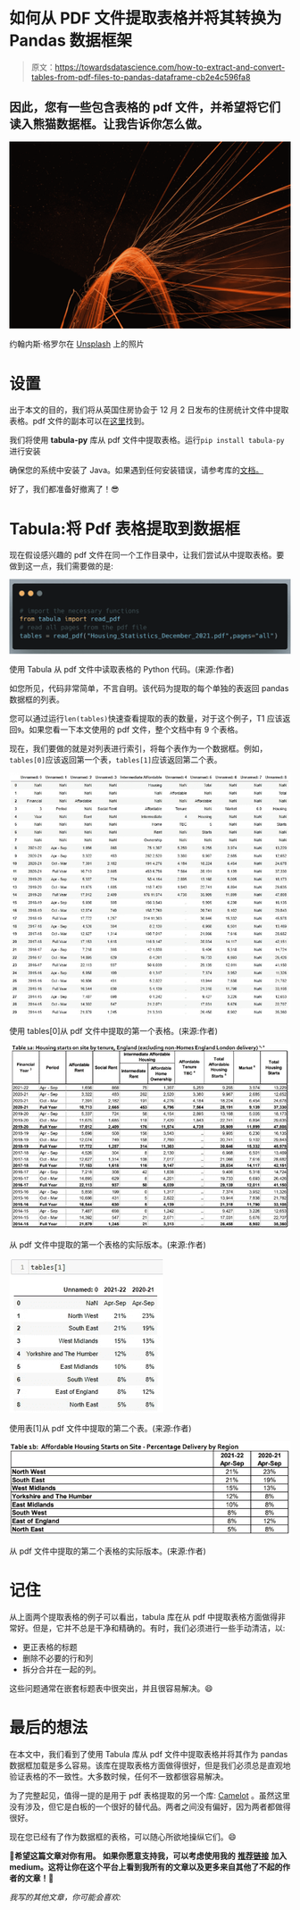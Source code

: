 # 如何从 PDF 文件提取表格并将其转换为 Pandas 数据框架

> 原文：<https://towardsdatascience.com/how-to-extract-and-convert-tables-from-pdf-files-to-pandas-dataframe-cb2e4c596fa8>

## 因此，您有一些包含表格的 pdf 文件，并希望将它们读入熊猫数据框。让我告诉你怎么做。

![](img/c804eaf15b98829d01628550c6fdc59e.png)

约翰内斯·格罗尔在 [Unsplash](https://unsplash.com?utm_source=medium&utm_medium=referral) 上的照片

# 设置

出于本文的目的，我们将从英国住房协会于 12 月 2 日发布的住房统计文件中提取表格。pdf 文件的副本可以在[这里](https://assets.publishing.service.gov.uk/government/uploads/system/uploads/attachment_data/file/1037739/Housing_Statistics_December_2021.pdf)找到。

我们将使用 **tabula-py** 库从 pdf 文件中提取表格。运行`pip install tabula-py`进行安装

确保您的系统中安装了 Java。如果遇到任何安装错误，请参考库的[文档。](https://tabula-py.readthedocs.io/en/latest/getting_started.html#installation)

好了，我们都准备好撤离了！😎

# Tabula:将 Pdf 表格提取到数据框

现在假设感兴趣的 pdf 文件在同一个工作目录中，让我们尝试从中提取表格。要做到这一点，我们需要做的是:

![](img/9dd8101963d87d1c814b0b758da9a694.png)

使用 Tabula 从 pdf 文件中读取表格的 Python 代码。(来源:作者)

如您所见，代码非常简单，不言自明。该代码为提取的每个单独的表返回 pandas 数据框的列表。

您可以通过运行`len(tables)`快速查看提取的表的数量，对于这个例子，T1 应该返回`9`。如果您看一下本文使用的 pdf 文件，整个文档中有 9 个表格。

现在，我们要做的就是对列表进行索引，将每个表作为一个数据框。例如，`tables[0]`应该返回第一个表，`tables[1]`应该返回第二个表。

![](img/1710d2835ffe605e243d58a5c4b41a3b.png)

使用 tables[0]从 pdf 文件中提取的第一个表格。(来源:作者)

![](img/c379d286420ee8a685a568f11d91654e.png)

从 pdf 文件中提取的第一个表格的实际版本。(来源:作者)

![](img/2195162132232b65333e771097c3e085.png)

使用表[1]从 pdf 文件中提取的第二个表。(来源:作者)

![](img/06095a0392bd3a01e8d123389a706443.png)

从 pdf 文件中提取的第二个表格的实际版本。(来源:作者)

# 记住

从上面两个提取表格的例子可以看出，tabula 库在从 pdf 中提取表格方面做得非常好。但是，它并不总是干净和精确的。有时，我们必须进行一些手动清洁，以:

*   更正表格的标题
*   删除不必要的行和列
*   拆分合并在一起的列。

这些问题通常在嵌套标题表中很突出，并且很容易解决。😄

# 最后的想法

在本文中，我们看到了使用 Tabula 库从 pdf 文件中提取表格并将其作为 pandas 数据框加载是多么容易。该库在提取表格方面做得很好，但是我们必须总是直观地验证表格的不一致性。大多数时候，任何不一致都很容易解决。

为了完整起见，值得一提的是用于 pdf 表格提取的另一个库: [Camelot](https://camelot-py.readthedocs.io/en/master/) 。虽然这里没有涉及，但它是白板的一个很好的替代品。两者之间没有偏好，因为两者都做得很好。

现在您已经有了作为数据框的表格，可以随心所欲地操纵它们。😄

**🚀希望这篇文章对你有用。** **如果你愿意支持我，可以考虑使用我的** [**推荐链接**](https://saedhussain.medium.com/membership) **加入 medium。这将让你在这个平台上看到我所有的文章以及更多来自其他了不起的作者的文章！🙏**

*我写的其他文章，你可能会喜欢:*

[](/documenting-your-python-code-9e69671f046a)  [](/machine-learning-model-as-a-serverless-app-using-google-app-engine-b760de59156)  [](/machine-learning-model-as-a-serverless-endpoint-using-google-cloud-function-a5ad1080a59e)  [](/how-to-schedule-a-serverless-google-cloud-function-to-run-periodically-249acf3a652e) 